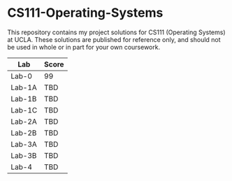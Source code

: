 # CS111-Operating-Systems
This repository contains my project solutions for CS111 (Operating Systems) at UCLA. These solutions are published for reference only, and should not be used in whole or in part for your own coursework.

| Lab | Score |
| ------------- | ------------- |
| Lab-0  | 99 |
| Lab-1A | TBD |
| Lab-1B | TBD |
| Lab-1C | TBD |
| Lab-2A | TBD |
| Lab-2B | TBD |
| Lab-3A | TBD |
| Lab-3B | TBD |
| Lab-4  | TBD |
